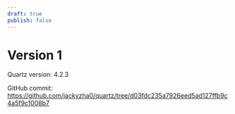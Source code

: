 ```yaml
---
draft: true
publish: false
---
```

 
# Version 1

Quartz version: 4.2.3

GitHub commit: https://github.com/jackyzha0/quartz/tree/d03fdc235a7926eed5ad127ffb9c4a5f9c1008b7

